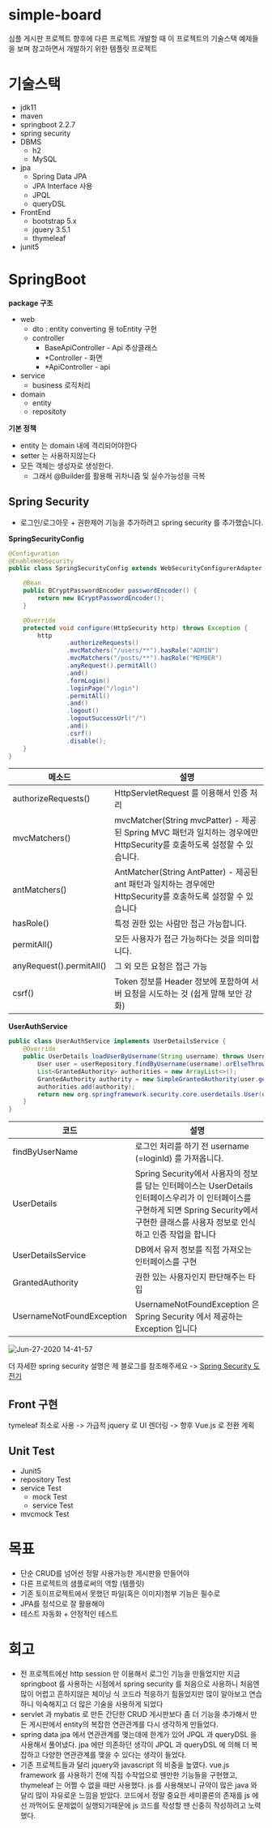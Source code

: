 # simple-board
심플 게시판 프로젝트 향후에 다른 프로젝트 개발할 때 이 프로젝트의 기술스택 예제들을 보며 참고하면서 개발하기 위한 템플릿 프로젝트

# 기술스택
  - jdk11
  - maven
  - springboot 2.2.7
  - spring security
  - DBMS
    - h2
    - MySQL
  - jpa
    - Spring Data JPA
    - JPA Interface 사용
    - JPQL
    - queryDSL
  - FrontEnd
    - bootstrap 5.x
    - jquery 3.5.1
    - thymeleaf
  - junit5

# SpringBoot
**package 구조**
- web
  - dto : entity converting 용 toEntity 구현
  - controller
    - BaseApiController - Api 추상클래스
    - *Controller - 화면
    - *ApiController - api
- service
  - business 로직처리
- domain
  - entity
  - repositoty
  
**기본 정책**
- entity 는 domain 내에 격리되어야한다
- setter 는 사용하지않는다
- 모든 객체는 생성자로 생성한다.
  - 그래서 @Builder를 활용해 귀차니즘 및 실수가능성을 극복
  
## Spring Security
  - 로그인/로그아웃 + 권한제어 기능을 추가하려고 spring security 를 추가했습니다.
  
**SpringSecurityConfig**
```java
@Configuration
@EnableWebSecurity
public class SpringSecurityConfig extends WebSecurityConfigurerAdapter {

    @Bean
    public BCryptPasswordEncoder passwordEncoder() {
        return new BCryptPasswordEncoder();
    }

    @Override
    protected void configure(HttpSecurity http) throws Exception {
        http
                .authorizeRequests()
                .mvcMatchers("/users/**").hasRole("ADMIN")
                .mvcMatchers("/posts/**").hasRole("MEMBER")
                .anyRequest().permitAll()
                .and()
                .formLogin()
                .loginPage("/login")
                .permitAll()
                .and()
                .logout()
                .logoutSuccessUrl("/")
                .and()
                .csrf()
                .disable();
    }
}
```
|메소드|설명|
|------|---|
|authorizeRequests()|HttpServletRequest 를 이용해서 인증 처리
|mvcMatchers()|mvcMatcher(String mvcPatter) - 제공된 Spring MVC 패턴과 일치하는 경우에만 HttpSecurity를 호출하도록 설정할 수 있습니다.
|antMatchers()|AntMatcher(String AntPatter) - 제공된 ant 패턴과 일치하는 경우에만 HttpSecurity를 호출하도록 설정할 수 있습니다
|hasRole()|특정 권한 있는 사람만 접근 가능합니다.
|permitAll()| 모든 사용자가 접근 가능하다는 것을 의미합니다.
|anyRequest().permitAll()|그 외 모든 요청은 접근 가능
|csrf()|Token 정보를 Header 정보에 포함하여 서버 요청을 시도하는 것 (쉽게 말해 보안 강화)

**UserAuthService**
```java
public class UserAuthService implements UserDetailsService {
    @Override
    public UserDetails loadUserByUsername(String username) throws UsernameNotFoundException {
        User user = userRepository.findByUsername(username).orElseThrow(() -> new UsernameNotFoundException("존재하지않는 회원입니다"));
        List<GrantedAuthority> authorities = new ArrayList<>();
        GrantedAuthority authority = new SimpleGrantedAuthority(user.getRole());
        authorities.add(authority);
        return new org.springframework.security.core.userdetails.User(user.getUsername(), user.getPassword(), authorities);
    }
}
```
|코드|설명|
|------|---|
|findByUserName|로그인 처리를 하기 전 username (=loginId) 를 가져옵니다.
|UserDetails|Spring Security에서 사용자의 정보를 담는 인터페이스는 UserDetails 인터페이스우리가 이 인터페이스를 구현하게 되면 Spring Security에서 구현한 클래스를 사용자 정보로 인식하고 인증 작업을 합니다
|UserDetailsService|DB에서 유저 정보를 직접 가져오는 인터페이스를 구현
|GrantedAuthority|권한 있는 사용자인지 판단해주는 타입
|UsernameNotFoundException|UsernameNotFoundException 은 Spring Security 에서 제공하는 Exception 입니다

![Jun-27-2020 14-41-57](https://user-images.githubusercontent.com/45488643/85915987-22abc680-b887-11ea-9eeb-e97cb3f5437d.gif)

더 자세한 spring security 설명은 제 블로그를 참조해주세요 -> [Spring Security 도전기](https://eojin312.github.io/%EA%B3%B5%EB%B6%80/springsecurity/)


## Front 구현
  tymeleaf 최소로 사용 -> 
  가급적 jquery 로 UI 렌더링 -> 향후 Vue.js 로 전환 계획
  
## Unit Test
- Junit5
- repository Test
- service Test
  - mock Test
  - service Test
- mvcmock Test

# 목표
- 단순 CRUD를 넘어선 정말 사용가능한 게시판을 만들어야
- 다른 프로젝트의 샘플로써의 역할 (템플릿)
- 기존 토이프로젝트에서 못했던 파일(혹은 이미지)첨부 기능은 필수로
- JPA를 정석으로 잘 활용해야
- 테스트 자동화 + 안정적인 테스트

# 회고
  - 전 프로젝트에선 http session 만 이용해서 로그인 기능을 만들었지만 지금 springboot 를 사용하는 시점에서 spring security 를 처음으로 사용하니 처음엔 많이 어렵고 흔하지않은 체이닝 식 코드라 적응하기 힘들었지만 많이 알아보고 연습하니 익숙해지고 더 많은 기술을 사용하게 되었다
  - servlet 과 mybatis 로 만든 간단한 CRUD 게시판보다 좀 더 기능을 추가해서 만든 게시판에서 entity의 복잡한 연관관계를 다시 생각하게 만들었다.
  - spring data jpa 에서 연관관계를 맺는데에 한계가 있어 JPQL 과 queryDSL 을 사용해서 풀어냈다. jpa 에만 의존하던 생각이 JPQL 과 queryDSL 에 의해 더 복잡하고 다양한 연관관계를 맺을 수 있다는 생각이 들었다.
  - 기존 프로젝트들과 달리 jquery와 javascript 의 비중을 높였다. vue.js framework 를 사용하기 전에 직접 수작업으로 웬만한 기능들을 구현했고, thymeleaf 는 어쩔 수 없을 때만 사용했다. js 를 사용해보니 규약이 많은 java 와 달리 많이 자유로운 느낌을 받았다. 코드에서 정말 중요한 세미콜론의 존재를 js 에선 까먹어도 문제없이 실행되기때문에 js 코드를 작성할 땐 신중히 작성하려고 노력했다. 


